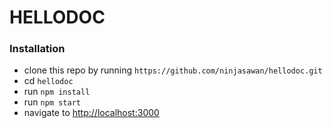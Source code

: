 # HELLODOC

### Installation

- clone this repo by running `https://github.com/ninjasawan/hellodoc.git`
- cd `hellodoc`
- run `npm install`
- run `npm start`
- navigate to [http://localhost:3000](http://localhost:3000)

